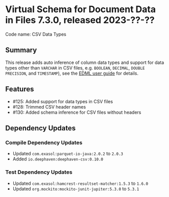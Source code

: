 # Virtual Schema for Document Data in Files 7.3.0, released 2023-??-??

Code name: CSV Data Types

## Summary

This release adds auto inference of column data types and support for data types other than `VARCHAR` in CSV files, e.g. `BOOLEAN`, `DECIMAL`, `DOUBLE PRECISION`, and `TIMESTAMP`), see the [EDML user guide](https://github.com/exasol/virtual-schema-common-document/blob/main/doc/user_guide/edml_user_guide.md#automatic-mapping-inference) for details.

## Features

* #125: Added support for data types in CSV files
* #128: Trimmed CSV header names
* #130: Added schema inference for CSV files without headers

## Dependency Updates

### Compile Dependency Updates

* Updated `com.exasol:parquet-io-java:2.0.2` to `2.0.3`
* Added `io.deephaven:deephaven-csv:0.10.0`

### Test Dependency Updates

* Updated `com.exasol:hamcrest-resultset-matcher:1.5.3` to `1.6.0`
* Updated `org.mockito:mockito-junit-jupiter:5.3.0` to `5.3.1`
